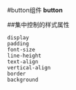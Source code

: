 #button组件 **button**


##集中控制的样式属性
	
	display
	padding
	font-size
	line-height
	text-align
	vertical-align
	border
	background
	
